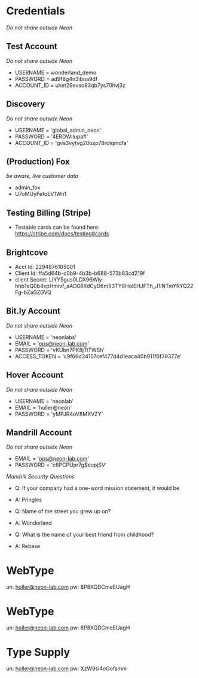 # Credentials

*Do not share outside Neon*

## Test Account

*Do not share outside Neon*

- USERNAME = wonderland_demo
- PASSWORD = ad9f8g4n3ibna9df
- ACCOUNT_ID = uhet29evso83qb7ys70hvj3z

## Discovery

*Do not share outside Neon*

- USERNAME = 'global_admin_neon'
- PASSWORD = '4ERDWIlupafI'
- ACCOUNT_ID = 'gvs3vytvg20ozp78rolqmdfa'

## (Production) Fox

*be aware, live customer data*

- admin_fox
- U7oMUyFefoEV1Wn1

## Testing Billing (Stripe)

- Testable cards can be found here: https://stripe.com/docs/testing#cards

## Brightcove

- Acct Id: 2294876105001
- Client Id: ffa5d64b-c0b9-4b3b-b688-573b83cd219f
- client Secret: LIYY5gus0LDX96Wly-hhb1eQ0b4xpHmivf_aADGllXdCyD6m93TY8HoiEHJFTh_J1lNTmYRYQ22Fg-bZaGZGVQ

## Bit.ly Account

*Do not share outside Neon*

- USERNAME = 'neonlabs'
- EMAIL = 'ops@neon-lab.com'
- PASSWORD = 'vKUbn7PK8jTtTWSh'
- ACCESS_TOKEN = 'c9f66d34107cef477d4d1eaca40b911f6f39377e'

## Hover Account

*Do not share outside Neon*

- USERNAME = 'neonlab'
- EMAIL = 'holler@neon'
- PASSWORD = 'yMPJR4oV8MXVZY'

## Mandrill Account

*Do not share outside Neon*

- EMAIL = 'ops@neon-lab.com'
- PASSWORD = 'c6PCPUpr7g$eupjSV'

*Mandrill Security Questions*

- Q: If your company had a one-word mission statement, it would be
- A: Pringles

- Q: Name of the street you grew up on?
- A: Wonderland

- Q: What is the name of your best friend from childhood?
- A: Rebase

# WebType
un: holler@neon-lab.com
pw: 8P8XQDCmeEUagH

# WebType
un: holler@neon-lab.com
pw: 8P8XQDCmeEUagH

# Type Supply
un: holler@neon-lab.com
pw: XzW9si4oGofsmm
